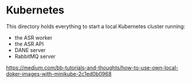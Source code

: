 # Kubernetes 

This directory holds everything to start a local Kubernetes cluster running: 
- the ASR worker
- the ASR API
- DANE server
- RabbitMQ server


https://medium.com/bb-tutorials-and-thoughts/how-to-use-own-local-doker-images-with-minikube-2c1ed0b0968